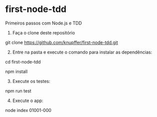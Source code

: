 # first-node-tdd
Primeiros passos com Node.js e TDD

1. Faça o clone deste repositório

git clone https://github.com/knupffer/first-node-tdd.git

2. Entre na pasta e execute o comando para instalar as dependências:

cd first-node-tdd

npm install

3. Execute os testes:

npm run test

4. Execute o app:

node index 01001-000
